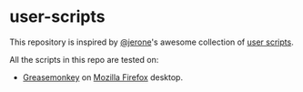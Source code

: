 # user-scripts

This repository is inspired by [@jerone](https://github.com/jerone)'s awesome collection of [user scripts](https://github.com/jerone/UserScripts).

All the scripts in this repo are tested on:
- [Greasemonkey](https://addons.mozilla.org/firefox/addon/greasemonkey/) on [Mozilla Firefox](http://www.mozilla.org/en-US/firefox/fx/#desktop) desktop.
